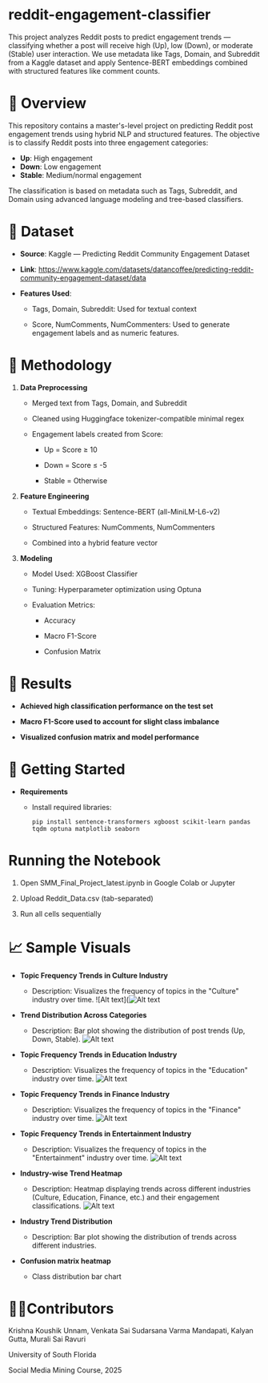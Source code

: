# reddit-engagement-classifier
This project analyzes Reddit posts to predict engagement trends — classifying whether a post will receive high (Up), low (Down), or moderate (Stable) user interaction. We use metadata like Tags, Domain, and Subreddit from a Kaggle dataset and apply Sentence-BERT embeddings combined with structured features like comment counts.


# 📘 Overview

This repository contains a master's-level project on predicting Reddit post engagement trends using hybrid NLP and structured features. The objective is to classify Reddit posts into three engagement categories:

- **Up**: High engagement
- **Down**: Low engagement
- **Stable**: Medium/normal engagement


The classification is based on metadata such as Tags, Subreddit, and Domain using advanced language modeling and tree-based classifiers.


# 📂 Dataset

- **Source**: Kaggle — Predicting Reddit Community Engagement Dataset

- **Link**: https://www.kaggle.com/datasets/datancoffee/predicting-reddit-community-engagement-dataset/data

- **Features Used**:

  - Tags, Domain, Subreddit: Used for textual context

  - Score, NumComments, NumCommenters: Used to generate engagement labels and as numeric features.


# 🧠 Methodology

1. **Data Preprocessing**

    - Merged text from Tags, Domain, and Subreddit

    - Cleaned using Huggingface tokenizer-compatible minimal regex

    - Engagement labels created from Score:

        - Up = Score ≥ 10

        - Down = Score ≤ -5

        - Stable = Otherwise

2. **Feature Engineering**

    - Textual Embeddings: Sentence-BERT (all-MiniLM-L6-v2)

    - Structured Features: NumComments, NumCommenters

    - Combined into a hybrid feature vector

3. **Modeling**

    - Model Used: XGBoost Classifier

    - Tuning: Hyperparameter optimization using Optuna

    - Evaluation Metrics:

        - Accuracy

        - Macro F1-Score

        - Confusion Matrix


# 🧪 Results

- **Achieved high classification performance on the test set**

- **Macro F1-Score used to account for slight class imbalance**

- **Visualized confusion matrix and model performance**

# 🚀 Getting Started

- **Requirements**

    - Install required libraries:

      ```pip install sentence-transformers xgboost scikit-learn pandas tqdm optuna matplotlib seaborn```

# Running the Notebook

1. Open SMM_Final_Project_latest.ipynb in Google Colab or Jupyter

2. Upload Reddit_Data.csv (tab-separated)

3. Run all cells sequentially

# 📈 Sample Visuals
- **Topic Frequency Trends in Culture Industry**

    -  Description: Visualizes the frequency of topics in the "Culture" industry over time.
    ![Alt text](![Alt text](TopicFrequencyTrendsInCultureIndustry.jpeg)

- **Trend Distribution Across Categories**

    -  Description: Bar plot showing the distribution of post trends (Up, Down, Stable).
    ![Alt text](TrendDistributionAcrossCategories.jpeg)

- **Topic Frequency Trends in Education Industry**

    -  Description: Visualizes the frequency of topics in the "Education" industry over time.
    ![Alt text](TpicFreqTrndsInEduInd.jpeg)

- **Topic Frequency Trends in Finance Industry**

    -  Description: Visualizes the frequency of topics in the "Finance" industry over time.
    ![Alt text](TopicFrequencyTrendsInFinanceIndustry.jpeg)

- **Topic Frequency Trends in Entertainment Industry**

    -  Description: Visualizes the frequency of topics in the "Entertainment" industry over time.
    ![Alt text](TopicFreqTrendsInEntertainInd.jpeg)
    
- **Industry-wise Trend Heatmap**

    -  Description: Heatmap displaying trends across different industries (Culture, Education, Finance, etc.) and their engagement classifications.
    ![Alt text](InduTrndDistri.jpeg)

- **Industry Trend Distribution**

    -  Description: Bar plot showing the distribution of trends across different industries.


- **Confusion matrix heatmap**

    -  Class distribution bar chart


# 👨‍💻Contributors

Krishna Koushik Unnam, Venkata Sai Sudarsana Varma Mandapati, Kalyan Gutta, Murali Sai Ravuri

University of South Florida

Social Media Mining Course, 2025
